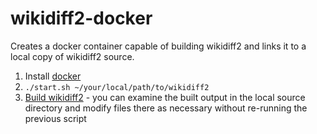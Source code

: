# wikidiff2-docker

Creates a docker container capable of building wikidiff2 and links it to a local copy of wikidiff2 source.

1. Install [docker](https://www.docker.com)
2. `./start.sh ~/your/local/path/to/wikidiff2` 
3. [Build wikidiff2](https://github.com/wikimedia/mediawiki-php-wikidiff2/blob/master/README) - you can examine the built output in the local source directory and modify files there as necessary without re-running the previous script
